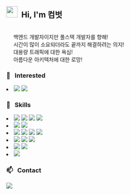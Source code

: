 ## <img src="https://raw.githubusercontent.com/iampavangandhi/iampavangandhi/master/gifs/Hi.gif" width="30px"> &nbsp;Hi, I'm 컴벗 


<br><img src="https://notion-emojis.s3-us-west-2.amazonaws.com/v0/svg-twitter/2728.svg" height="15" width="15"/> 백엔드 개발자이지만 풀스택 개발자를 향해!
<br><img src="https://notion-emojis.s3-us-west-2.amazonaws.com/v0/svg-twitter/2728.svg" height="15" width="15"/> 시간이 많이 소요되더라도 끝까지 해결하려는 의지!
<br><img src="https://notion-emojis.s3-us-west-2.amazonaws.com/v0/svg-twitter/2728.svg" height="15" width="15"/> 대용량 트래픽에 대한 욕심!
<br><img src="https://notion-emojis.s3-us-west-2.amazonaws.com/v0/svg-twitter/2728.svg" height="15" width="15"/> 아름다운 아키텍처에 대한 로망!

### 👀 &nbsp; Interested

<li> 
<img src="https://img.shields.io/badge/-aws-05122A?style=flat&logo=amazon" />  
<img src="https://img.shields.io/badge/-react-05122A?style=flat&logo=react" />
</li>

### 🌱 &nbsp; Skills

<li> 
<img src="https://img.shields.io/badge/-C++-05122A?style=flat&logo=C%2B%2B" />  
<img src="https://img.shields.io/badge/-Java-05122A?style=flat&logo=Java" />
<img src="https://img.shields.io/badge/-JavaScript-05122A?style=flat&logo=JavaScript" />
<img src="https://img.shields.io/badge/-Python-05122A?style=flat&logo=Python" />
</li>
<li> 
<img src="https://img.shields.io/badge/-Node.js-05122A?style=flat&logo=node.js" />
<img src="https://img.shields.io/badge/-Spingboot-05122A?style=flat&logo=springboot" />
</li>
<li> 
<img src="https://img.shields.io/badge/-Mysql-05122A?style=flat&logo=Mysql" />
<img src="https://img.shields.io/badge/-Oracle-05122A?style=flat&logo=Oracle" />
<img src="https://img.shields.io/badge/-MongoDB-05122A?style=flat&logo=MongoDB" />
<img src="https://img.shields.io/badge/-ClickHouse-05122A?style=flat&logo=ClickHouse" />
</li>
<li> 
<img src="https://img.shields.io/badge/-Docker-05122A?style=flat&logo=docker" />
<img src="https://img.shields.io/badge/-ElasticSearch-05122A?style=flat&logo=ElasticSearch" />
<img src="https://img.shields.io/badge/-Kafka-05122A?style=flat&logo=Apache" />
</li>
<li> 
<img src="https://img.shields.io/badge/-Git-05122A?style=flat&logo=Git" />
<img src="https://img.shields.io/badge/-GitHub-05122A?style=flat&logo=GitHub" />
</li>
<li>
<img src="https://img.shields.io/badge/-PhotoShop-05122A?style=flat&logo=rstudio" />
</li>

   


       
        
### 📫 &nbsp; Contact
<a href="mailto:ortrortr@naver.com"><img src="https://img.shields.io/badge/-ortrortr@naver.com-D14836?style=flat&logo=Gmail&logoColor=white"/></a>

<!---
Lee-gahye/Lee-gahye is a ✨ special ✨ repository because its `README.md` (this file) appears on your GitHub profile.
You can click the Preview link to take a look at your changes.
--->
